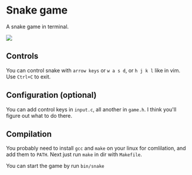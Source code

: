 # Snake game
A snake game in terminal.

![](https://i.imgur.com/eXsPcXt.png)

## Controls
You can control snake with `arrow keys` or `w a s d`, or `h j k l` like in vim.
Use `Ctrl+C` to exit.

## Configuration (optional)
You can add control keys in `input.c`, all another in `game.h`. I think you'll figure out what to do there.

## Compilation
You probably need to install `gcc` and `make` on your linux for comlilation,
and add them to `PATH`.
Next just run `make` in dir with `Makefile`.

You can start the game by run `bin/snake`
